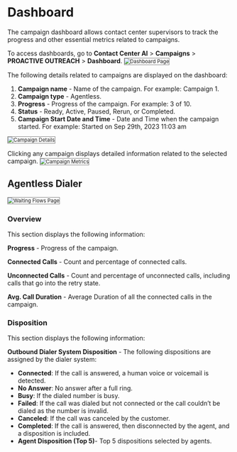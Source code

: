 # Dashboard

The campaign dashboard allows contact center supervisors to track the progress and other essential metrics related to campaigns.

To access dashboards, go to **Contact Center AI** > **Campaigns** > **PROACTIVE OUTREACH** > **Dashboard**.
<img src="../images/dashboard-main-page.png" alt="Dashboard Page" title="Dashboard Page" style="border: 1px solid gray; zoom:80%;">

The following details related to campaigns are displayed on the dashboard:

1. **Campaign name** - Name of the campaign. For example: Campaign 1.
2. **Campaign type** - Agentless.
3. **Progress** - Progress of the campaign. For example: 3 of 10.
4. **Status** - Ready, Active, Paused, Rerun, or Completed.
5. **Campaign Start Date and Time** - Date and Time when the campaign started. For example: Started on Sep 29th, 2023 11:03 am
<img src="../images/campaign-details-dashboard.png" alt="Campaign Details" title="Campaign Details" style="border: 1px solid gray; zoom:80%;">

Clicking any campaign displays detailed information related to the selected campaign.
<img src="../images/campaign-dashboard-detailed.png" alt="Campaign Metrics" title="Campaign Metrics" style="border: 1px solid gray; zoom:80%;">

## Agentless Dialer
<img src="../images/dashboard-agentless-dialer.png" alt="Waiting Flows Page" title="Waiting Flows Page" style="border: 1px solid gray; zoom:80%;">

### Overview

This section displays the following information:

**Progress** - Progress of the campaign.

**Connected Calls** - Count and percentage of connected calls.

**Unconnected Calls** - Count and percentage of unconnected calls, including calls that go into the retry state.

**Avg. Call Duration** - Average Duration of all the connected calls in the campaign.

### Disposition

This section displays the following information:

**Outbound Dialer System Disposition** - The following dispositions are assigned by the dialer system:

* **Connected**: If the call is answered, a human voice or voicemail is detected.
* **No Answer**: No answer after a full ring.
* **Busy**: If the dialed number is busy.
* **Failed**: If the call was dialed but not connected or the call couldn’t be dialed as the number is invalid.
* **Canceled**: If the call was canceled by the customer.
* **Completed**: If the call is answered, then disconnected by the agent, and a disposition is included.
* **Agent Disposition (Top 5)**- Top 5 dispositions selected by agents.